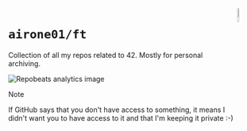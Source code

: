<img src="https://api.iconify.design/simple-icons:42.svg" width="8.5%" align="right" />

# `airone01/ft`

Collection of all my repos related to 42. Mostly for personal archiving.

![Repobeats analytics image](https://repobeats.axiom.co/api/embed/698d4445b8026dcf271a98d57f9360c137016740.svg "Repobeats analytics image")

> [!NOTE]
> If GitHub says that you don't have access to something, it means I didn't want you to have access to it and that I'm keeping it private :-)
